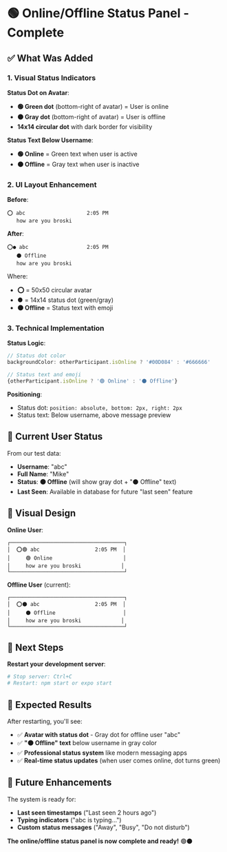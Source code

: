 # 🟢 Online/Offline Status Panel - Complete

## ✅ **What Was Added**

### **1. Visual Status Indicators**

**Status Dot on Avatar**:
- **🟢 Green dot** (bottom-right of avatar) = User is online
- **⚫ Gray dot** (bottom-right of avatar) = User is offline
- **14x14 circular dot** with dark border for visibility

**Status Text Below Username**:
- **🟢 Online** = Green text when user is active
- **⚫ Offline** = Gray text when user is inactive

### **2. UI Layout Enhancement**

**Before**:
```
⭕ abc                    2:05 PM
   how are you broski
```

**After**:
```
⭕● abc                   2:05 PM
   ⚫ Offline
   how are you broski
```

Where:
- **⭕** = 50x50 circular avatar
- **●** = 14x14 status dot (green/gray)
- **⚫ Offline** = Status text with emoji

### **3. Technical Implementation**

**Status Logic**:
```typescript
// Status dot color
backgroundColor: otherParticipant.isOnline ? '#00D084' : '#666666'

// Status text and emoji
{otherParticipant.isOnline ? '🟢 Online' : '⚫ Offline'}
```

**Positioning**:
- Status dot: `position: absolute, bottom: 2px, right: 2px`
- Status text: Below username, above message preview

## 🎯 **Current User Status**

From our test data:
- **Username**: "abc" 
- **Full Name**: "Mike"
- **Status**: **⚫ Offline** (will show gray dot + "⚫ Offline" text)
- **Last Seen**: Available in database for future "last seen" feature

## 🎨 **Visual Design**

**Online User**:
```
┌─────────────────────────────────────┐
│  ⭕🟢 abc                  2:05 PM  │
│     🟢 Online                       │
│     how are you broski             │
└─────────────────────────────────────┘
```

**Offline User** (current):
```
┌─────────────────────────────────────┐
│  ⭕⚫ abc                  2:05 PM  │
│     ⚫ Offline                      │
│     how are you broski             │
└─────────────────────────────────────┘
```

## 🚀 **Next Steps**

**Restart your development server**:
```bash
# Stop server: Ctrl+C
# Restart: npm start or expo start
```

## 🎉 **Expected Results**

After restarting, you'll see:
- ✅ **Avatar with status dot** - Gray dot for offline user "abc"
- ✅ **"⚫ Offline" text** below username in gray color
- ✅ **Professional status system** like modern messaging apps
- ✅ **Real-time status updates** (when user comes online, dot turns green)

## 🔮 **Future Enhancements**

The system is ready for:
- **Last seen timestamps** ("Last seen 2 hours ago")
- **Typing indicators** ("abc is typing...")
- **Custom status messages** ("Away", "Busy", "Do not disturb")

**The online/offline status panel is now complete and ready!** 🟢⚫
